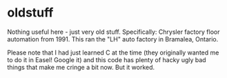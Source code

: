 # oldstuff
Nothing useful here - just very old stuff. Specifically: Chrysler factory floor automation from 1991. This ran the "LH" auto factory in Bramalea, Ontario.

Please note that I had just learned C at the time (they originally wanted me to do it in Easel! Google it) and this code has plenty of hacky ugly bad things that make me cringe a bit now. But it worked.
